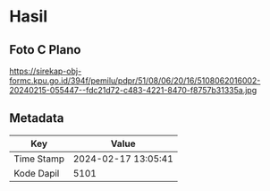 # Hasil

## Foto C Plano

https://sirekap-obj-formc.kpu.go.id/394f/pemilu/pdpr/51/08/06/20/16/5108062016002-20240215-055447--fdc21d72-c483-4221-8470-f8757b31335a.jpg


## Metadata

| Key        | Value               |
| ---------- | ------------------- |
| Time Stamp | 2024-02-17 13:05:41 |
| Kode Dapil | 5101                |



